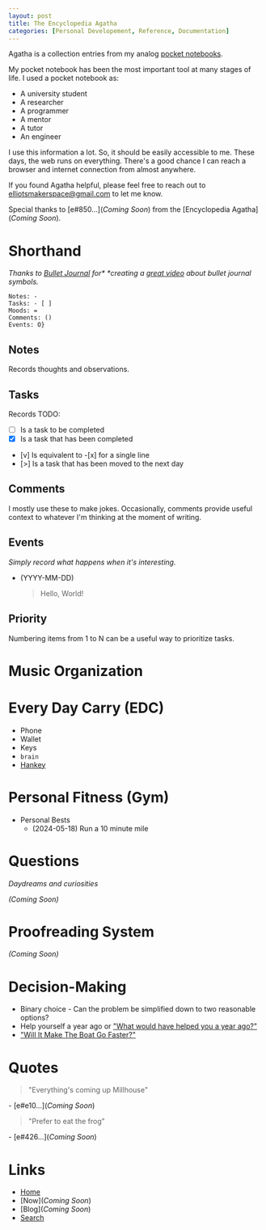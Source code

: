 ```yaml
---
layout: post
title: The Encyclopedia Agatha
categories: [Personal Developement, Reference, Documentation]
---
```


Agatha is a collection entries from my analog [pocket notebooks](https://www.youtube.com/watch?v=34V74B0qVZo&t=1s&ab_channel=JoeVanCleave).

My pocket notebook has been the most important tool at many stages of life.
I used a pocket notebook as:

- A university student
- A researcher
- A programmer
- A mentor
- A tutor
- An engineer

I use this information a lot.
So, it should be easily accessible to me.
These days, the web runs on everything.
There's a good chance I can reach a browser and internet connection from
almost anywhere.

If you found Agatha helpful, please feel free to reach out to
elliotsmakerspace@gmail.com to let me know.

Special thanks to [e#850...](_Coming Soon_) from the [Encyclopedia Agatha](_Coming Soon_).

# Shorthand

_Thanks to [Bullet Journal](https://www.youtube.com/@bulletjournal) for\*
\*creating a [great video](https://www.youtube.com/shorts/52vmLR7JFmY) about bullet journal symbols._

```
Notes: -
Tasks: - [ ]
Moods: =
Comments: ()
Events: O}
```

## Notes

Records thoughts and observations.

## Tasks

Records TODO:

- [ ] Is a task to be completed
- [x] Is a task that has been completed
- [v] Is equivalent to \-\[x\] for a single line
- [>] Is a task that has been moved to the next day

## Comments

I mostly use these to make jokes.
Occasionally, comments provide useful context to whatever I'm thinking at the
moment of writing.

## Events

_Simply record what happens when it's interesting._

- (YYYY-MM-DD)
  > Hello, World!

## Priority

Numbering items from 1 to N can be a useful way to prioritize tasks.

# Music Organization

# Every Day Carry (EDC)

- Phone
- Wallet
- Keys
- `brain`
- [Hankey](https://www.youtube.com/watch?v=boqX0hcVXMQ&ab_channel=NetflixIsAJoke)

# Personal Fitness (Gym)

- Personal Bests
  - (2024-05-18) Run a 10 minute mile

# Questions

_Daydreams and curiosities_

_(Coming Soon)_

# Proofreading System

_(Coming Soon)_

# Decision-Making

- Binary choice - Can the problem be simplified down to two reasonable options?
- Help yourself a year ago or ["What would have helped you a year ago?"](https://medium.com/@racheltho/why-you-yes-you-should-blog-7d2544ac1045)
- ["Will It Make The Boat Go Faster?"](https://willitmaketheboatgofaster.com/)

# Quotes

> "Everything's coming up Millhouse"

\- [e#e10...](_Coming Soon_)

> "Prefer to eat the frog"

\- [e#426...](_Coming Soon_)

# Links

- [Home](https://elliotsmaker.space/)
- [Now](_Coming Soon_)
- [Blog](_Coming Soon_)
- [Search](https://elliotsmaker.space/search/)
